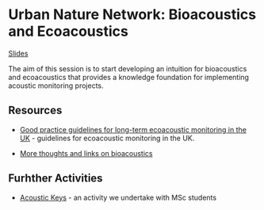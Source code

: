 # Urban Nature Network: Bioacoustics and Ecoacoustics

[Slides](/talks/2025-UrbanNatureNetwork.pptx)

The aim of this session is to start developing an intuition for bioacoustics and ecoacoustics that provides a knowledge foundation for implementing acoustic monitoring projects.

## Resources

- [Good practice guidelines for long-term ecoacoustic monitoring in the UK](https://www.nature.scot/doc/good-practice-guidelines-long-term-ecoacoustic-monitoring-uk) - guidelines for ecoacoustic monitoring in the UK.

- [More thoughts and links on bioacoustics](https://ebaker.me.uk/bioacoustics)

## Furhther Activities

- [Acoustic Keys](https://learn.acousti.ca/) - an activity we undertake with MSc students
